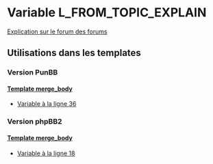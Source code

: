 # Variable L_FROM_TOPIC_EXPLAIN
[Explication sur le forum des forums](http://forum.forumactif.com/t294113-listing-des-variables#L_FROM_TOPIC_EXPLAIN)

## Utilisations dans les templates

### Version PunBB

#### [Template merge_body](punbb/merge_body.md)
* [Variable à la ligne 36](../punbb/merge_body.tpl#L36)

### Version phpBB2

#### [Template merge_body](subsilver/merge_body.md)
* [Variable à la ligne 18](../subsilver/merge_body.tpl#L18)